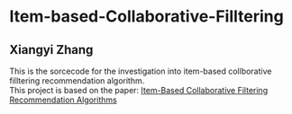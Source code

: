 # Item-based-Collaborative-Filltering
## Xiangyi Zhang
This is the sorcecode for the investigation into item-based collborative filltering recommendation algorithm. <br>
This project is based on the paper: [Item-Based Collaborative Filtering Recommendation Algorithms](http://files.grouplens.org/papers/www10_sarwar.pdf)
